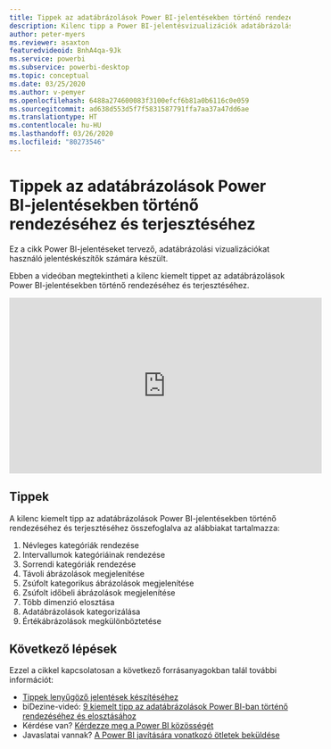 ```yaml
---
title: Tippek az adatábrázolások Power BI-jelentésekben történő rendezéséhez és terjesztéséhez
description: Kilenc tipp a Power BI-jelentésvizualizációk adatábrázolásainak rendezéséhez és terjesztéséhez a Power BI Desktopban vagy a Power BI szolgáltatásban.
author: peter-myers
ms.reviewer: asaxton
featuredvideoid: BnhA4qa-9Jk
ms.service: powerbi
ms.subservice: powerbi-desktop
ms.topic: conceptual
ms.date: 03/25/2020
ms.author: v-pemyer
ms.openlocfilehash: 6488a274600083f3100efcf6b81a0b6116c0e059
ms.sourcegitcommit: ad638d553d5f7f5831587791ffa7aa37a47dd6ae
ms.translationtype: HT
ms.contentlocale: hu-HU
ms.lasthandoff: 03/26/2020
ms.locfileid: "80273546"
---
```

# <a name="tips-to-sort-and-distribute-data-plots-in-power-bi-reports"></a>Tippek az adatábrázolások Power BI-jelentésekben történő rendezéséhez és terjesztéséhez

Ez a cikk Power BI-jelentéseket tervező, adatábrázolási vizualizációkat használó jelentéskészítők számára készült.

Ebben a videóban megtekintheti a kilenc kiemelt tippet az adatábrázolások Power BI-jelentésekben történő rendezéséhez és terjesztéséhez.

<iframe width="560" height="315" src="https://www.youtube.com/embed/BnhA4qa-9Jk" frameborder="0" allowfullscreen></iframe>

## <a name="tips"></a>Tippek

A kilenc kiemelt tipp az adatábrázolások Power BI-jelentésekben történő rendezéséhez és terjesztéséhez összefoglalva az alábbiakat tartalmazza:

1. Névleges kategóriák rendezése
1. Intervallumok kategóriáinak rendezése
1. Sorrendi kategóriák rendezése
1. Távoli ábrázolások megjelenítése
1. Zsúfolt kategorikus ábrázolások megjelenítése
1. Zsúfolt időbeli ábrázolások megjelenítése
1. Több dimenzió elosztása
1. Adatábrázolások kategorizálása
1. Értékábrázolások megkülönböztetése

## <a name="next-steps"></a>Következő lépések

Ezzel a cikkel kapcsolatosan a következő forrásanyagokban talál további információt:

- [Tippek lenyűgöző jelentések készítéséhez](../power-bi-reports-tips-and-tricks-for-creating.md)
- biDezine-videó: [9 kiemelt tipp az adatábrázolások Power BI-ban történő rendezéséhez és elosztásához](https://www.youtube.com/watch?v=BnhA4qa-9Jk)
- Kérdése van? [Kérdezze meg a Power BI közösségét](https://community.powerbi.com/)
- Javaslatai vannak? [A Power BI javítására vonatkozó ötletek beküldése](https://ideas.powerbi.com/)
